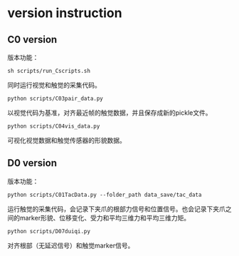 # version instruction
## C0 version
版本功能：

``` sh scripts/run_Cscripts.sh ```

同时运行视觉和触觉的采集代码。

``` python scripts/C03pair_data.py ```

以视觉代码为基准，对齐最近帧的触觉数据，并且保存成新的pickle文件。

``` python scripts/C04vis_data.py ```

可视化视觉数据和触觉传感器的形貌数据。

## D0 version
版本功能：

``` python scripts/C01TacData.py --folder_path data_save/tac_data ```

运行触觉的采集代码，会记录下夹爪的根部力信号和位置信号。也会记录下夹爪之间的marker形貌、位移变化、受力和平均三维力和平均三维力矩。

``` python scripts/D07duiqi.py ```

对齐根部（无延迟信号）和触觉marker信号。
